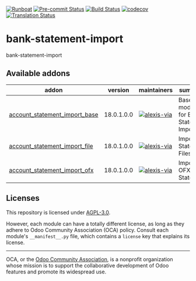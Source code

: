 
[![Runboat](https://img.shields.io/badge/runboat-Try%20me-875A7B.png)](https://runboat.odoo-community.org/builds?repo=OCA/bank-statement-import&target_branch=18.0)
[![Pre-commit Status](https://github.com/OCA/bank-statement-import/actions/workflows/pre-commit.yml/badge.svg?branch=18.0)](https://github.com/OCA/bank-statement-import/actions/workflows/pre-commit.yml?query=branch%3A18.0)
[![Build Status](https://github.com/OCA/bank-statement-import/actions/workflows/test.yml/badge.svg?branch=18.0)](https://github.com/OCA/bank-statement-import/actions/workflows/test.yml?query=branch%3A18.0)
[![codecov](https://codecov.io/gh/OCA/bank-statement-import/branch/18.0/graph/badge.svg)](https://codecov.io/gh/OCA/bank-statement-import)
[![Translation Status](https://translation.odoo-community.org/widgets/bank-statement-import-18-0/-/svg-badge.svg)](https://translation.odoo-community.org/engage/bank-statement-import-18-0/?utm_source=widget)

<!-- /!\ do not modify above this line -->

# bank-statement-import

bank-statement-import

<!-- /!\ do not modify below this line -->

<!-- prettier-ignore-start -->

[//]: # (addons)

Available addons
----------------
addon | version | maintainers | summary
--- | --- | --- | ---
[account_statement_import_base](account_statement_import_base/) | 18.0.1.0.0 | [![alexis-via](https://github.com/alexis-via.png?size=30px)](https://github.com/alexis-via) | Base module for Bank Statement Import
[account_statement_import_file](account_statement_import_file/) | 18.0.1.0.0 | [![alexis-via](https://github.com/alexis-via.png?size=30px)](https://github.com/alexis-via) | Import Statement Files
[account_statement_import_ofx](account_statement_import_ofx/) | 18.0.1.0.0 | [![alexis-via](https://github.com/alexis-via.png?size=30px)](https://github.com/alexis-via) | Import OFX Bank Statement

[//]: # (end addons)

<!-- prettier-ignore-end -->

## Licenses

This repository is licensed under [AGPL-3.0](LICENSE).

However, each module can have a totally different license, as long as they adhere to Odoo Community Association (OCA)
policy. Consult each module's `__manifest__.py` file, which contains a `license` key
that explains its license.

----
OCA, or the [Odoo Community Association](http://odoo-community.org/), is a nonprofit
organization whose mission is to support the collaborative development of Odoo features
and promote its widespread use.
